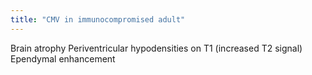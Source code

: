 ```yaml
---
title: "CMV in immunocompromised adult"
---
```

Brain atrophy
Periventricular hypodensities on T1 (increased T2 signal)
Ependymal enhancement

